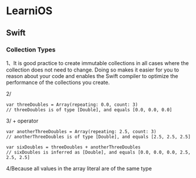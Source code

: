 # LearniOS

## Swift

### Collection Types

1、It is good practice to create immutable collections in all cases where the collection does not need to change. Doing so makes it easier for you to reason about your code and enables the Swift compiler to optimize the performance of the collections you create.

2/

```
var threeDoubles = Array(repeating: 0.0, count: 3)
// threeDoubles is of type [Double], and equals [0.0, 0.0, 0.0]

```

3/ + operator
```
var anotherThreeDoubles = Array(repeating: 2.5, count: 3)
// anotherThreeDoubles is of type [Double], and equals [2.5, 2.5, 2.5]
 
var sixDoubles = threeDoubles + anotherThreeDoubles
// sixDoubles is inferred as [Double], and equals [0.0, 0.0, 0.0, 2.5, 2.5, 2.5]

```

4/Because all values in the array literal are of the same type
